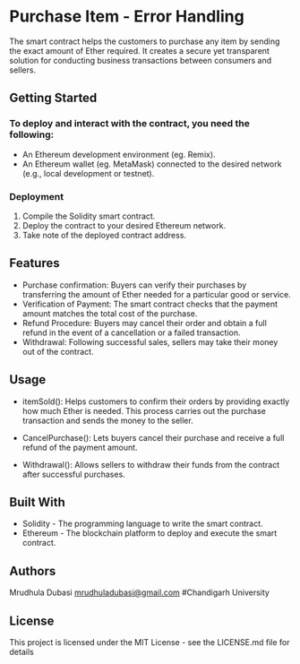# Purchase Item - Error Handling 
The smart contract helps the customers to purchase any item by sending the exact amount of Ether required. It creates a secure yet transparent solution for conducting business transactions between consumers and sellers.

## Getting Started

### To deploy and interact with the contract, you need the following:
* An Ethereum development environment (eg. Remix).
* An Ethereum wallet (eg. MetaMask) connected to the desired network (e.g., local development or testnet).

### Deployment

1. Compile the Solidity smart contract.
2. Deploy the contract to your desired Ethereum network.
3. Take note of the deployed contract address.

## Features
* Purchase confirmation: Buyers can verify their purchases by transferring the amount of Ether needed for a particular good or service.
* Verification of Payment: The smart contract checks that the payment amount matches the total cost of the purchase.
* Refund Procedure: Buyers may cancel their order and obtain a full refund in the event of a cancellation or a failed transaction.
* Withdrawal: Following successful sales, sellers may take their money out of the contract.

## Usage
* itemSold(): Helps customers to confirm their orders by providing exactly how much Ether is needed. This process carries out the purchase transaction and sends the money to the seller.

* CancelPurchase(): Lets buyers cancel their purchase and receive a full refund of the payment amount.

* Withdrawal(): Allows sellers to withdraw their funds from the contract after successful purchases.


## Built With
* Solidity - The programming language to write the smart contract.
* Ethereum - The blockchain platform to deploy and execute the smart contract.

## Authors
Mrudhula Dubasi
mrudhuladubasi@gmail.com
#Chandigarh University

## License

This project is licensed under the MIT License - see the LICENSE.md file for details
